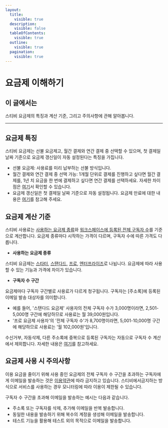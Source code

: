 ```yaml
---
layout:
  title:
    visible: true
  description:
    visible: false
  tableOfContents:
    visible: true
  outline:
    visible: true
  pagination:
    visible: true
---
```


# 요금제 이해하기

## 이 글에서는 <a href="#h_01h9mkm4p47362w0tjqadsntj8" id="h_01h9mkm4p47362w0tjqadsntj8"></a>

스티비 요금제의 특징과 계산 기준, 그리고 주의사항에 관해 알아봅니다.

***

## 요금제 특징 <a href="#h_01ha65n09ets1rb1nhjgha0pa6" id="h_01ha65n09ets1rb1nhjgha0pa6"></a>

스티비 요금제는 선불 요금제고, 월간 결제와 연간 결제 중 선택할 수 있으며, 첫 결제일 날짜 기준으로 요금제 갱신일이 자동 설정된다는 특징을 가집니다.

* 선불 요금제: 사용료를 미리 납부하는 선불 방식입니다.
* 월간 결제와 연간 결제 중 선택 가능: 1개월 단위로 결제를 진행하고 싶다면 월간 결제를, 1년 치 요금을 한 번에 결제하고 싶다면 연간 결제를 선택하세요. 자세한 차이점은 [여기](https://help.stibee.com/hc/ko/articles/4756551675535)서 확인할 수 있습니다.
* 요금제 갱신일은 첫 결제일 날짜 기준으로 자동 설정됩니다. 요금제 만료에 대한 내용은 [여기](https://help.stibee.com/hc/ko/articles/4756413095695)를 참고해 주세요.



## 요금제 계산 기준 <a href="#h_01ha65n09e3m8f39hb8adtbgq3" id="h_01ha65n09e3m8f39hb8adtbgq3"></a>

스티비 사용료는 [사용하는 요금제 종류](https://help.stibee.com/hc/ko/articles/4756526887183)와 [워크스페이스에 등록된 전체 구독자 수](https://help.stibee.com/hc/ko/articles/4756496849935)를 기준으로 계산합니다. 요금제 종류마다 시작하는 가격이 다르며, 구독자 수에 따른 가격도 다릅니다.

* **사용하는 요금제 종류**&#x20;

스티비 요금제는 [스타터](https://help.stibee.com/hc/ko/articles/4756526887183#h\_01GJHQ6K6XJHHJ1F60CJZZJ336), [스탠다드](https://help.stibee.com/hc/ko/articles/4756526887183#h\_01GJHQ72PNZ5TYV0SQQEGEK5EA), [프로](https://help.stibee.com/hc/ko/articles/4756526887183#h\_01GJHQ7VEQYDNMK8NJQE87P5B8), [엔터프라이즈](https://help.stibee.com/hc/ko/articles/4756526887183#01H9MKMCZFJZPSVKD48Y0EEQCW)로 나뉩니다. 요금제에 따라 사용할 수 있는 기능과 가격에 차이가 있습니다.&#x20;

* **구독자 수 구간**

요금제마다 구독자 구간별로 사용료가 다르게 청구됩니다. 구독자는 \[주소록]에 등록된 이메일 발송 대상자를 의미합니다.

* 예를 들어, '스탠다드 요금제' 사용자의 전체 구독자 수가 3,000명이라면, 2,501-5,000명 구간에 해당하므로 사용료는 월 39,000원입니다.
* '프로 요금제 사용자'의 '전체 구독자 수'가 8,700명이라면, 5,001-10,000명 구간에 해당하므로 사용료는 '월 102,000원'입니다.

수신거부, 자동삭제, 다른 주소록에 중복으로 등록된 구독자는 자동으로 구독자 수 계산에서 제외합니다. 자세한 내용은 [여기](https://help.stibee.com/hc/ko/articles/4756496849935)를 참고하세요.



## 요금제 사용 시 주의사항 <a href="#h_01hj2h6w3qawbaeyckvshsqyqe" id="h_01hj2h6w3qawbaeyckvshsqyqe"></a>

이용 요금을 줄이기 위해 사용 중인 요금제의 전체 구독자 수 구간을 초과하는 구독자에게 이메일을 발송하는 것은 [이용약관](https://policy.stibee.com/terms)에 따라 금지하고 있습니다. 스티비에서금지하는 방식으로 서비스를 사용하는 경우 모니터링에 따라 이용이 제한될 수 있습니다.&#x20;

구독자 수 구간을 초과해 이메일을 발송하는 예시는 다음과 같습니다.

* 주소록 또는 구독자를 삭제, 추가해 이메일을 반복 발송합니다.&#x20;
* 동일한 내용을 발송하기 위해 복수의 계정을 생성해 이메일을 발송합니다.&#x20;
* 테스트 기능을 활용해 테스트 외의 목적으로 이메일을 발송합니다.&#x20;
